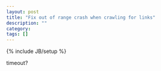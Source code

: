 ```yaml
---
layout: post
title: "Fix out of range crash when crawling for links"
description: ""
category: 
tags: []
---
```

{% include JB/setup %}

timeout?
